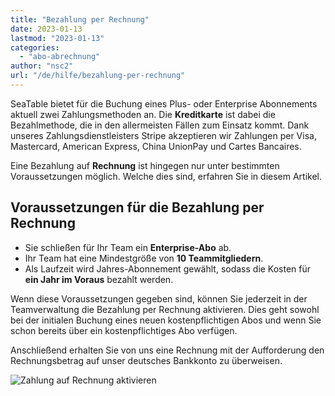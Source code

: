 ```yaml
---
title: "Bezahlung per Rechnung"
date: 2023-01-13
lastmod: "2023-01-13"
categories: 
  - "abo-abrechnung"
author: "nsc2"
url: "/de/hilfe/bezahlung-per-rechnung"
---
```


SeaTable bietet für die Buchung eines Plus- oder Enterprise Abonnements aktuell zwei Zahlungsmethoden an. Die **Kreditkarte** ist dabei die Bezahlmethode, die in den allermeisten Fällen zum Einsatz kommt. Dank unseres Zahlungsdienstleisters Stripe akzeptieren wir Zahlungen per Visa, Mastercard, American Express, China UnionPay und Cartes Bancaires.

Eine Bezahlung auf **Rechnung** ist hingegen nur unter bestimmten Voraussetzungen möglich. Welche dies sind, erfahren Sie in diesem Artikel.

## Voraussetzungen für die Bezahlung per Rechnung

- Sie schließen für Ihr Team ein **Enterprise-Abo** ab.
- Ihr Team hat eine Mindestgröße von **10 Teammitgliedern**.
- Als Laufzeit wird Jahres-Abonnement gewählt, sodass die Kosten für **ein Jahr im Voraus** bezahlt werden.

Wenn diese Voraussetzungen gegeben sind, können Sie jederzeit in der Teamverwaltung die Bezahlung per Rechnung aktivieren. Dies geht sowohl bei der initialen Buchung eines neuen kostenpflichtigen Abos und wenn Sie schon bereits über ein kostenpflichtiges Abo verfügen.

Anschließend erhalten Sie von uns eine Rechnung mit der Aufforderung den Rechnungsbetrag auf unser deutsches Bankkonto zu überweisen.

![Zahlung auf Rechnung aktivieren](https://seatable.io/wp-content/uploads/2023/01/Zahlung-per-Rechnung.png)
